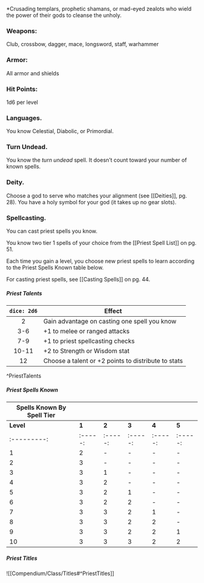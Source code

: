 *Crusading templars, prophetic shamans, or mad-eyed zealots who wield the power of their gods to cleanse the unholy.

### Weapons: 
Club, crossbow, dagger, mace, longsword, staff, warhammer
### Armor: 
All armor and shields
### Hit Points: 
1d6 per level
### Languages.
You know Celestial, Diabolic, or Primordial.
### Turn Undead. 
You know the *turn undead* spell. It doesn’t count toward your number of known spells.
### Deity. 
Choose a god to serve who matches your alignment (see [[Deities]], pg. 28). You have a holy symbol for your god (it takes up no gear slots).
### Spellcasting. 
You can cast priest spells you know.

You know two tier 1 spells of your choice from the [[Priest Spell List]] on pg. 51.

Each time you gain a level, you choose new priest spells to learn according to the Priest Spells Known table below.

For casting priest spells, see [[Casting Spells]] on pg. 44.

##### Priest Talents
| `dice: 2d6` | **Effect**                                          |
|:-----------:| --------------------------------------------------- |
|      2      | Gain advantage on casting one spell you know        |
|     3-6     | +1 to melee or ranged attacks                       |
|     7-9     | +1 to priest spellcasting checks                    |
|    10-11    | +2 to Strength or Wisdom stat                       |
|     12      | Choose a talent or +2 points to distribute to stats |
^PriestTalents
##### Priest Spells Known
| Spells Known By Spell Tier |         |         |         |         |         |
| -------------------------- | ------- | ------- | ------- | ------- | ------- |
| **Level**                  | **1**   | **2**   | **3**   | **4**   | **5**   |
| :---------:                | :-----: | :-----: | :-----: | :-----: | :-----: |
| 1                          | 2       | -       | -       | -       | -       |
| 2                          | 3       | -       | -       | -       | -       |
| 3                          | 3       | 1       | -       | -       | -       |
| 4                          | 3       | 2       | -       | -       | -       |
| 5                          | 3       | 2       | 1       | -       | -       |
| 6                          | 3       | 2       | 2       | -       | -       |
| 7                          | 3       | 3       | 2       | 1       | -       |
| 8                          | 3       | 3       | 2       | 2       | -       |
| 9                          | 3       | 3       | 2       | 2       | 1       |
| 10                         | 3       | 3       | 3       | 2       | 2       |

##### Priest Titles
![[Compendium/Class/Titles#^PriestTitles]]